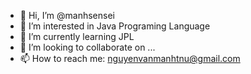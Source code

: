 - 👋 Hi, I’m @manhsensei
- 👀 I’m interested in Java Programing Language
- 🌱 I’m currently learning JPL
- 💞️ I’m looking to collaborate on ...
- 📫 How to reach me: nguyenvanmanhtnu@gmail.com
